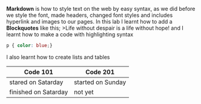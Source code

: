 **Markdown** is how to style text on the web by easy syntax, as we did before we style the font, made headers, changed font styles and includes hyperlink and images to our pages.
In this lab I learnt how to add a **Blockquotes** like this; >Life without despair is a life without hope!
and I learnt how to make a code with highlighting syntax
```css
p { color: blue;}
```
I also learnt how to create lists and tables

Code 101 |Code 201
---------------------- | ---------------------
stared on Satarday | started on Sunday
finished on Satarday | not yet

